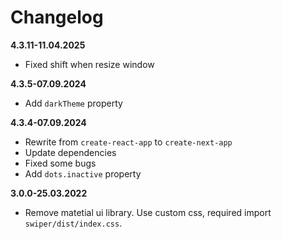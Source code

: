 # Changelog

**4.3.11-11.04.2025**

- Fixed shift when resize window

**4.3.5-07.09.2024**

- Add `darkTheme` property

**4.3.4-07.09.2024**

- Rewrite from `create-react-app` to `create-next-app`
- Update dependencies
- Fixed some bugs
- Add `dots.inactive` property

**3.0.0-25.03.2022**

- Remove matetial ui library. Use custom css, required import `swiper/dist/index.css`.

